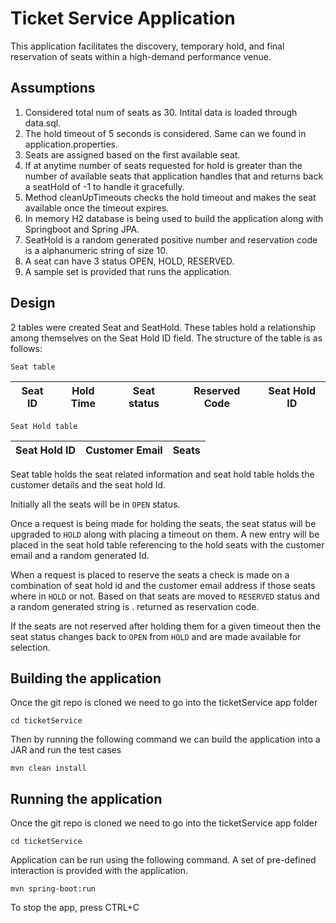 # Ticket Service Application

This application facilitates the discovery, temporary hold, and final reservation of seats within a high-demand performance venue.


## Assumptions
1) Considered total num of seats as 30. Intital data is loaded through data.sql.
2) The hold timeout of 5 seconds is considered. Same can we found in application.properties.
3) Seats are assigned based on the first available seat. 
4) If at anytime number of seats requested for hold is greater than the number of available seats that application handles    that and returns back a seatHold of -1 to handle it gracefully.
5) Method cleanUpTimeouts checks the hold timeout and makes the seat available once the timeout expires.
6) In memory H2 database is being used to build the application along with Springboot and Spring JPA.
7) SeatHold is a random generated positive number and reservation code is a alphanumeric string of size 10.
8) A seat can have 3 status OPEN, HOLD, RESERVED.
9) A sample set is provided that runs the application.

## Design

2 tables were created Seat and SeatHold. These tables hold a relationship among themselves on the Seat Hold ID field.
The structure of the table is as follows:

`Seat table`

| Seat ID  | Hold Time | Seat status  | Reserved Code | Seat Hold ID |          
| ------------- | ------------- | ----------- | ------- | ---------- |  

`Seat Hold table`

| Seat Hold ID  | Customer Email | Seats |
| ------------- | ------------- | ----------- |  


Seat table holds the seat related information and seat hold table holds the customer details and the seat hold Id.

Initially all the seats will be in `OPEN` status. 

Once a request is being made for holding the seats, the seat status will be upgraded to `HOLD` along with placing a timeout on them. A new entry will be placed in the seat hold table referencing to the hold seats with the customer email and a random generated Id.

When a request is placed to reserve the seats a check is made on a combination of seat hold id and the customer email address if those seats where in `HOLD` or not. Based on that seats are moved to `RESERVED` status and a random generated string is . returned as reservation code.

If the seats are not reserved after holding them for a given timeout then the seat status changes back to `OPEN` from `HOLD`
and are made available for selection. 


## Building the application

Once the git repo is cloned we need to go into the ticketService app folder

`cd ticketService`

Then by running the following command we can build the application into a JAR and run the test cases

`mvn clean install`

## Running the application

Once the git repo is cloned we need to go into the ticketService app folder

`cd ticketService`

Application can be run using the following command. A set of pre-defined interaction is provided with the application.

`mvn spring-boot:run`

To stop the app, press CTRL+C

